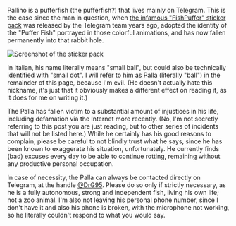 <!--t Introducing Pallino the Pufferfish; or, the Rotted Qwilfish t-->
<!--d Pallino is a pufferfish (the pufferfish?) that lives mainly on Telegram. This is the case since the man in question, when the infamous d-->
<!--tag Random tag-->

Pallino is a pufferfish (the pufferfish?) that lives mainly on Telegram. This is the case since the man in question, when [the infamous "FishPuffer" sticker pack](https://t.me/addstickers/FishPuffer) was released by the Telegram team years ago, adopted the identity of the "Puffer Fish" portrayed in those colorful animations, and has now fallen permanently into that rabbit hole.

![Screenshot of the sticker pack](https://stuff.octt.eu.org/content/images/20250605224126-Telegram_cJvBJUGDAp.png)

In Italian, his name literally means "small ball", but could also be technically identified with "small dot".
I will refer to him as Palla (literally "ball") in the remainder of this page, because I'm evil. (He doesn't actually hate this nickname, it's just that it obviously makes a different effect on reading it, as it does for me on writing it.)

The Palla has fallen victim to a substantial amount of injustices in his life, including defamation via the Internet more recently. (No, I'm not secretly referring to this post you are just reading, but to other series of incidents that will not be listed here.) While he certainly has his good reasons to complain, please be careful to not blindly trust what he says, since he has been known to exaggerate his situation, unfortunately. He currently finds (bad) excuses every day to be able to continue rotting, remaining without any productive personal occupation.

In case of necessity, the Palla can always be contacted directly on Telegram, at the handle [@DrG95](https://t.me/DrG95). Please do so only if strictly necessary, as he is a fully autonomous, strong and independent fish, living his own life; not a zoo animal. I'm also not leaving his personal phone number, since I don't have it and also his phone is broken, with the microphone not working, so he literally couldn't respond to what you would say.